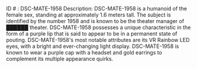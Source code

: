 ID # : DSC-MATE-1958
Description: DSC-MATE-1958 is a humanoid of the female sex, standing at approximately 1.6 meters tall. The subject is identified by the number 1958 and is known to be the theater manager of ██████ theater.  DSC-MATE-1958 possesses a unique characteristic in the form of a purple lip that is said to appear to be in a permanent state of pouting. DSC-MATE-1958's most notable attributes are its VR Rainbow LED eyes, with a bright and ever-changing light display. DSC-MATE-1958 is known to wear a purple cap with a headset and gold earrings to complement its multiple appearance quirks.